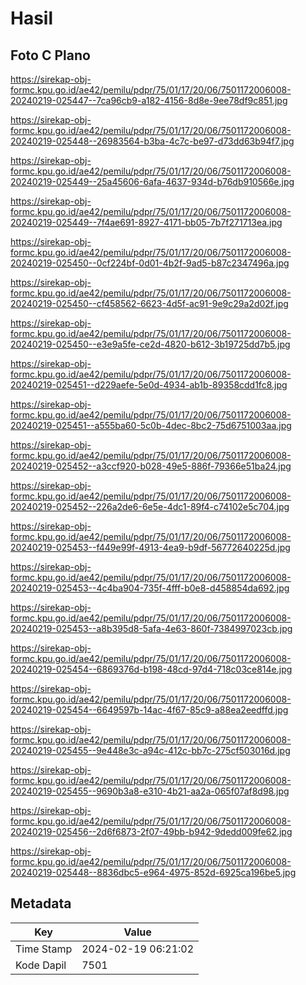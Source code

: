 # Hasil

## Foto C Plano

https://sirekap-obj-formc.kpu.go.id/ae42/pemilu/pdpr/75/01/17/20/06/7501172006008-20240219-025447--7ca96cb9-a182-4156-8d8e-9ee78df9c851.jpg

https://sirekap-obj-formc.kpu.go.id/ae42/pemilu/pdpr/75/01/17/20/06/7501172006008-20240219-025448--26983564-b3ba-4c7c-be97-d73dd63b94f7.jpg

https://sirekap-obj-formc.kpu.go.id/ae42/pemilu/pdpr/75/01/17/20/06/7501172006008-20240219-025449--25a45606-6afa-4637-934d-b76db910566e.jpg

https://sirekap-obj-formc.kpu.go.id/ae42/pemilu/pdpr/75/01/17/20/06/7501172006008-20240219-025449--7f4ae691-8927-4171-bb05-7b7f271713ea.jpg

https://sirekap-obj-formc.kpu.go.id/ae42/pemilu/pdpr/75/01/17/20/06/7501172006008-20240219-025450--0cf224bf-0d01-4b2f-9ad5-b87c2347496a.jpg

https://sirekap-obj-formc.kpu.go.id/ae42/pemilu/pdpr/75/01/17/20/06/7501172006008-20240219-025450--cf458562-6623-4d5f-ac91-9e9c29a2d02f.jpg

https://sirekap-obj-formc.kpu.go.id/ae42/pemilu/pdpr/75/01/17/20/06/7501172006008-20240219-025450--e3e9a5fe-ce2d-4820-b612-3b19725dd7b5.jpg

https://sirekap-obj-formc.kpu.go.id/ae42/pemilu/pdpr/75/01/17/20/06/7501172006008-20240219-025451--d229aefe-5e0d-4934-ab1b-89358cdd1fc8.jpg

https://sirekap-obj-formc.kpu.go.id/ae42/pemilu/pdpr/75/01/17/20/06/7501172006008-20240219-025451--a555ba60-5c0b-4dec-8bc2-75d6751003aa.jpg

https://sirekap-obj-formc.kpu.go.id/ae42/pemilu/pdpr/75/01/17/20/06/7501172006008-20240219-025452--a3ccf920-b028-49e5-886f-79366e51ba24.jpg

https://sirekap-obj-formc.kpu.go.id/ae42/pemilu/pdpr/75/01/17/20/06/7501172006008-20240219-025452--226a2de6-6e5e-4dc1-89f4-c74102e5c704.jpg

https://sirekap-obj-formc.kpu.go.id/ae42/pemilu/pdpr/75/01/17/20/06/7501172006008-20240219-025453--f449e99f-4913-4ea9-b9df-56772640225d.jpg

https://sirekap-obj-formc.kpu.go.id/ae42/pemilu/pdpr/75/01/17/20/06/7501172006008-20240219-025453--4c4ba904-735f-4fff-b0e8-d458854da692.jpg

https://sirekap-obj-formc.kpu.go.id/ae42/pemilu/pdpr/75/01/17/20/06/7501172006008-20240219-025453--a8b395d8-5afa-4e63-860f-7384997023cb.jpg

https://sirekap-obj-formc.kpu.go.id/ae42/pemilu/pdpr/75/01/17/20/06/7501172006008-20240219-025454--6869376d-b198-48cd-97d4-718c03ce814e.jpg

https://sirekap-obj-formc.kpu.go.id/ae42/pemilu/pdpr/75/01/17/20/06/7501172006008-20240219-025454--6649597b-14ac-4f67-85c9-a88ea2eedffd.jpg

https://sirekap-obj-formc.kpu.go.id/ae42/pemilu/pdpr/75/01/17/20/06/7501172006008-20240219-025455--9e448e3c-a94c-412c-bb7c-275cf503016d.jpg

https://sirekap-obj-formc.kpu.go.id/ae42/pemilu/pdpr/75/01/17/20/06/7501172006008-20240219-025455--9690b3a8-e310-4b21-aa2a-065f07af8d98.jpg

https://sirekap-obj-formc.kpu.go.id/ae42/pemilu/pdpr/75/01/17/20/06/7501172006008-20240219-025456--2d6f6873-2f07-49bb-b942-9dedd009fe62.jpg

https://sirekap-obj-formc.kpu.go.id/ae42/pemilu/pdpr/75/01/17/20/06/7501172006008-20240219-025448--8836dbc5-e964-4975-852d-6925ca196be5.jpg


## Metadata

| Key        | Value               |
| ---------- | ------------------- |
| Time Stamp | 2024-02-19 06:21:02 |
| Kode Dapil | 7501                |



